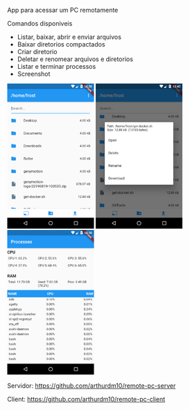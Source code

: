 App para acessar um PC remotamente

Comandos disponiveis

- Listar, baixar, abrir e enviar arquivos
- Baixar diretorios compactados
- Criar diretorio
- Deletar e renomear arquivos e diretorios
- Listar e terminar processos
- Screenshot

<img src="flutter_01.png" width="200"> <img src="flutter_03.png" width="200"> <img src="flutter_02.png" width="200">

Servidor: https://github.com/arthurdm10/remote-pc-server

Client: https://github.com/arthurdm10/remote-pc-client
